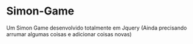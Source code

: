 # Simon-Game
Um Simon Game desenvolvido totalmente em Jquery
(Ainda precisando arrumar algumas coisas e adicionar coisas novas)
